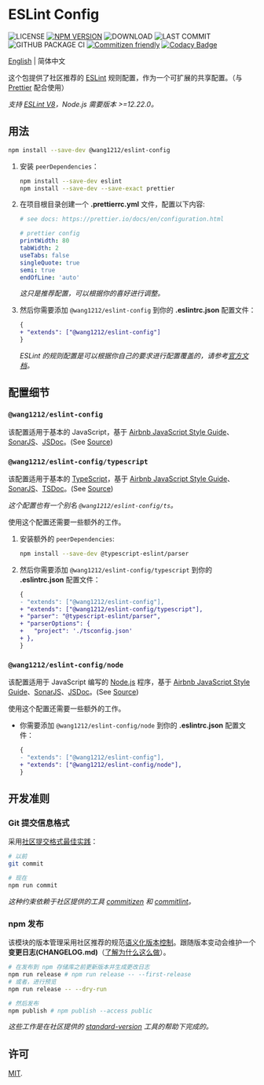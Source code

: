 # ESLint Config

<!-- ![MINZIPPED SIZE](https://badgen.net/bundlephobia/minzip/@wang1212/eslint-config) -->

![LICENSE](https://badgen.net/github/license/wang1212/eslint-config)
[![NPM VERSION](https://badgen.net/npm/v/@wang1212/eslint-config)](https://www.npmjs.com/package/@wang1212/eslint-config)
![DOWNLOAD](https://badgen.net/npm/dt/@wang1212/eslint-config)
![LAST COMMIT](https://badgen.net/github/last-commit/wang1212/eslint-config)
![GITHUB PACKAGE CI](https://img.shields.io/github/workflow/status/wang1212/eslint-config/Node.js%20Package?label=ci/package%20publish)
[![Commitizen friendly](https://img.shields.io/badge/commitizen-friendly-brightgreen.svg)](http://commitizen.github.io/cz-cli/)
[![Codacy Badge](https://app.codacy.com/project/badge/Grade/a9b9c06027ba47788617123cf84d3912)](https://www.codacy.com/gh/wang1212/eslint-config/dashboard?utm_source=github.com&utm_medium=referral&utm_content=wang1212/eslint-config&utm_campaign=Badge_Grade)

[English](./README.md) | 简体中文

这个包提供了社区推荐的 [ESLint](https://eslint.org/) 规则配置，作为一个可扩展的共享配置。（与 [Prettier](https://prettier.io/) 配合使用）

_支持 [ESLint V8](https://eslint.org/blog/2021/10/eslint-v8.0.0-released)，Node.js 需要版本 >=12.22.0。_

## 用法

```bash
npm install --save-dev @wang1212/eslint-config
```

1. 安装 `peerDependencies`：

   ```bash
   npm install --save-dev eslint
   npm install --save-dev --save-exact prettier
   ```

2. 在项目根目录创建一个 **.prettierrc.yml** 文件，配置以下内容:

   ```yaml
   # see docs: https://prettier.io/docs/en/configuration.html

   # prettier config
   printWidth: 80
   tabWidth: 2
   useTabs: false
   singleQuote: true
   semi: true
   endOfLine: 'auto'
   ```

   _这只是推荐配置，可以根据你的喜好进行调整。_

3. 然后你需要添加 `@wang1212/eslint-config` 到你的 **.eslintrc.json** 配置文件：

   ```diff
   {
   + "extends": ["@wang1212/eslint-config"]
   }
   ```

   _ESLint 的规则配置是可以根据你自己的要求进行配置覆盖的，请参考[官方文档](https://eslint.org/docs/user-guide/configuring/rules)。_

## 配置细节

### `@wang1212/eslint-config`

该配置适用于基本的 JavaScript，基于 [Airbnb JavaScript Style Guide](https://github.com/airbnb/javascript)、[SonarJS](https://github.com/SonarSource/eslint-plugin-sonarjs)、[JSDoc](https://jsdoc.app/)。(See [Source](./src/javascript.cjs))

### `@wang1212/eslint-config/typescript`

该配置适用于基本的 [TypeScript](https://www.typescriptlang.org/)，基于 [Airbnb JavaScript Style Guide](https://github.com/airbnb/javascript)、[SonarJS](https://github.com/SonarSource/eslint-plugin-sonarjs)、[TSDoc](https://tsdoc.org/)。(See [Source](./src/typescript.cjs))

_这个配置也有一个别名 `@wang1212/eslint-config/ts`。_

使用这个配置还需要一些额外的工作。

1. 安装额外的 `peerDependencies`:

   ```bash
   npm install --save-dev @typescript-eslint/parser
   ```

2. 然后你需要添加 `@wang1212/eslint-config/typescript` 到你的 **.eslintrc.json** 配置文件：

   ```diff
   {
   - "extends": ["@wang1212/eslint-config"],
   + "extends": ["@wang1212/eslint-config/typescript"],
   + "parser": "@typescript-eslint/parser",
   + "parserOptions": {
   +   "project": './tsconfig.json'
   + },
   }
   ```

### `@wang1212/eslint-config/node`

该配置适用于 JavaScript 编写的 [Node.js](https://nodejs.dev/) 程序，基于 [Airbnb JavaScript Style Guide](https://github.com/airbnb/javascript)、[SonarJS](https://github.com/SonarSource/eslint-plugin-sonarjs)、[JSDoc](https://jsdoc.app/)。(See [Source](./src/node.cjs))

使用这个配置还需要一些额外的工作。

- 你需要添加 `@wang1212/eslint-config/node` 到你的 **.eslintrc.json** 配置文件：

  ```diff
  {
  - "extends": ["@wang1212/eslint-config"],
  + "extends": ["@wang1212/eslint-config/node"],
  }
  ```

## 开发准则

### Git 提交信息格式

采用[社区提交格式最佳实践](https://www.conventionalcommits.org/)：

```bash
# 以前
git commit

# 现在
npm run commit
```

_这种约束依赖于社区提供的工具 [commitizen](http://commitizen.github.io/cz-cli/) 和 [commitlint](https://commitlint.js.org/)。_

### npm 发布

该模块的版本管理采用社区推荐的规范[语义化版本控制](https://semver.org/)。跟随版本变动会维护一个**变更日志(CHANGELOG.md)**（[了解为什么这么做](https://keepachangelog.com/)）。

```bash
# 在发布到 npm 存储库之前更新版本并生成更改日志
npm run release # npm run release -- --first-release
# 或者，进行预览
npm run release -- --dry-run

# 然后发布
npm publish # npm publish --access public
```

_这些工作是在社区提供的 [standard-version](https://github.com/conventional-changelog/standard-version) 工具的帮助下完成的。_

## 许可

[MIT](./LICENSE).
